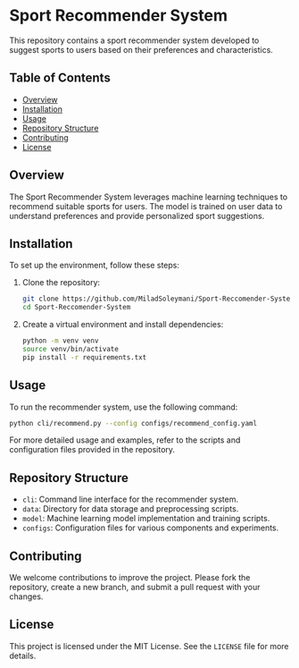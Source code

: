 # Sport Recommender System

This repository contains a sport recommender system developed to suggest sports to users based on their preferences and characteristics. 

## Table of Contents
- [Overview](#overview)
- [Installation](#installation)
- [Usage](#usage)
- [Repository Structure](#repository-structure)
- [Contributing](#contributing)
- [License](#license)

## Overview
The Sport Recommender System leverages machine learning techniques to recommend suitable sports for users. The model is trained on user data to understand preferences and provide personalized sport suggestions.

## Installation
To set up the environment, follow these steps:
1. Clone the repository:
    ```bash
    git clone https://github.com/MiladSoleymani/Sport-Reccomender-System.git
    cd Sport-Reccomender-System
    ```
2. Create a virtual environment and install dependencies:
    ```bash
    python -m venv venv
    source venv/bin/activate
    pip install -r requirements.txt
    ```

## Usage
To run the recommender system, use the following command:
```bash
python cli/recommend.py --config configs/recommend_config.yaml
```
For more detailed usage and examples, refer to the scripts and configuration files provided in the repository.

## Repository Structure
- `cli`: Command line interface for the recommender system.
- `data`: Directory for data storage and preprocessing scripts.
- `model`: Machine learning model implementation and training scripts.
- `configs`: Configuration files for various components and experiments.

## Contributing
We welcome contributions to improve the project. Please fork the repository, create a new branch, and submit a pull request with your changes.

## License
This project is licensed under the MIT License. See the `LICENSE` file for more details.
